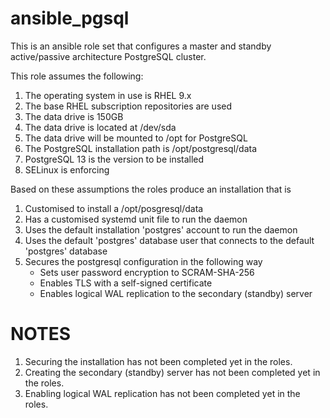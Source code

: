 # ansible_pgsql

This is an ansible role set that configures a master and standby active/passive architecture PostgreSQL cluster.

This role assumes the following:

1. The operating system in use is RHEL 9.x
2. The base RHEL subscription repositories are used
3. The data drive is 150GB
4. The data drive is located at /dev/sda
5. The data drive will be mounted to /opt for PostgreSQL
6. The PostgreSQL installation path is /opt/postgresql/data
7. PostgreSQL 13 is the version to be installed
8. SELinux is enforcing

Based on these assumptions the roles produce an installation that is

1. Customised to install a /opt/posgresql/data
2. Has a customised systemd unit file to run the daemon
3. Uses the default installation 'postgres' account to run the daemon
4. Uses the default 'postgres' database user that connects to the default 'postgres' database
5. Secures the postgresql configuration in the following way
   - Sets user password encryption to SCRAM-SHA-256
   - Enables TLS with a self-signed certificate
   - Enables logical WAL replication to the secondary (standby) server

# NOTES
1. Securing the installation has not been completed yet in the roles.
2. Creating the secondary (standby) server has not been completed yet in the roles.
3. Enabling logical WAL replication has not been completed yet in the roles.
